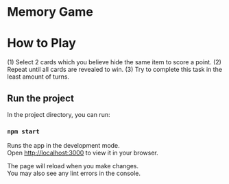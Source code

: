 # Memory Game


# How to Play
(1) Select 2 cards which you believe hide the same item to score a point.
(2) Repeat until all cards are revealed to win.
(3) Try to complete this task in the least amount of turns.

## Run the project

In the project directory, you can run:

### `npm start`

Runs the app in the development mode.\
Open [http://localhost:3000](http://localhost:3000) to view it in your browser.

The page will reload when you make changes.\
You may also see any lint errors in the console.
